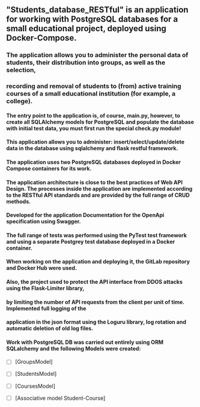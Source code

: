 ## "Students_database_RESTful" is an application for working with PostgreSQL databases for a small educational project, deployed using Docker-Compose.


### The application allows you to administer the personal data of students, their distribution into groups, as well as the selection, 
### recording and removal of students to (from) active training courses of a small educational institution (for example, a college).
#### The entry point to the application is, of course, main.py, however, to create all SQLAlchemy models for PostgreSQL and populate the database with initial test data, you must first run the special check.py module!

####  This application allows you to administer: insert/select/update/delete data in the database using sqlalchemy and flask restful framework. 
#### The application uses two PostgreSQL databases deployed in Docker Compose containers for its work.


####   The application architecture is close to the best practices of Web API Design. The processes inside the application are implemented according to the RESTful API standards and are provided by the full range of CRUD methods.
#### Developed for the application Documentation for the OpenApi specification using Swagger. 
#### The full range of tests was performed using the PyTest test framework and using a separate Postgrey test database deployed in a Docker container.


####   When working on the application and deploying it, the GitLab repository and Docker Hub were used.
#### Also, the project used to protect the API interface from DDOS attacks using the Flask-Limiter library,
#### by limiting the number of API requests from the client per unit of time. Implemented full logging of the
#### application in the json format using the Loguru library, log rotation and automatic deletion of old log files.


#### Work with PostgreSQL DB was carried out entirely using ORM SQLalchemy and the following Models were created:

- [ ] [GroupsModel]
- [ ] [StudentsModel]
- [ ] [CoursesModel]
- [ ] [Associative model Student-Course]

